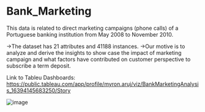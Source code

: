 # Bank_Marketing

This data is related to direct marketing campaigns (phone calls) of a Portuguese banking institution from May 2008 to November 2010.

->The dataset has 21 attributes and 41188 instances. 
->Our motive is to analyze and derive the insights to show case the impact of marketing campaign and what factors have contributed on customer perspective to subscribe a term deposit.

Link to Tableu Dashboards: https://public.tableau.com/app/profile/myron.aruj/viz/BankMarketingAnalysis_16394145683250/Story 

![image](https://user-images.githubusercontent.com/29515861/189943916-1e7188f3-fc4e-498e-84fb-ae94ae6ba800.png)
